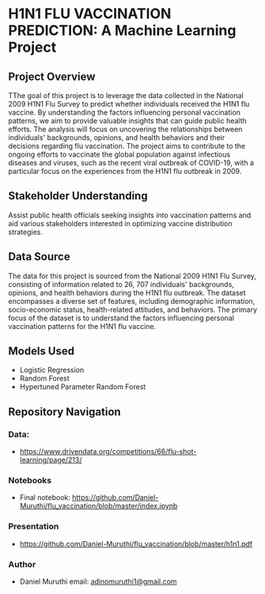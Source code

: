 # H1N1 FLU VACCINATION PREDICTION: A Machine Learning Project

## Project Overview

TThe goal of this project is to leverage the data collected in the National 2009 H1N1 Flu Survey to predict whether individuals received the H1N1 flu vaccine. By understanding the factors influencing personal vaccination patterns, we aim to provide valuable insights that can guide public health efforts. The analysis will focus on uncovering the relationships between individuals' backgrounds, opinions, and health behaviors and their decisions regarding flu vaccination. The project aims to contribute to the ongoing efforts to vaccinate the global population against infectious diseases and viruses, such as the recent viral outbreak of COVID-19, with a particular focus on the experiences from the H1N1 flu outbreak in 2009.

## Stakeholder Understanding

Assist public health officials seeking insights into vaccination patterns and aid various stakeholders interested in optimizing vaccine distribution strategies.

## Data Source

The data for this project is sourced from the National 2009 H1N1 Flu Survey, consisting of information related to 26, 707 individuals' backgrounds, opinions, and health behaviors during the H1N1 flu outbreak. The dataset encompasses a diverse set of features, including demographic information, socio-economic status, health-related attitudes, and behaviors. The primary focus of the dataset is to understand the factors influencing personal vaccination patterns for the H1N1 flu vaccine.

## Models Used

- Logistic Regression
- Random Forest
- Hypertuned Parameter Random Forest

## Repository Navigation

### Data:

- https://www.drivendata.org/competitions/66/flu-shot-learning/page/213/

### Notebooks

- Final notebook: https://github.com/Daniel-Muruthi/flu_vaccination/blob/master/index.ipynb

### Presentation

- https://github.com/Daniel-Muruthi/flu_vaccination/blob/master/h1n1.pdf

### Author

- Daniel Muruthi
  email: adinomuruthi1@gmail.com
